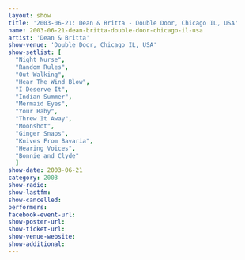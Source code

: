 ```yaml
---
layout: show
title: '2003-06-21: Dean & Britta - Double Door, Chicago IL, USA'
name: 2003-06-21-dean-britta-double-door-chicago-il-usa
artist: 'Dean & Britta'
show-venue: 'Double Door, Chicago IL, USA'
show-setlist: [
  "Night Nurse",
  "Random Rules",
  "Out Walking",
  "Hear The Wind Blow",
  "I Deserve It",
  "Indian Summer",
  "Mermaid Eyes",
  "Your Baby",
  "Threw It Away",
  "Moonshot",
  "Ginger Snaps",
  "Knives From Bavaria",
  "Hearing Voices",
  "Bonnie and Clyde"
  ]
show-date: 2003-06-21
category: 2003
show-radio: 
show-lastfm: 
show-cancelled: 
performers: 
facebook-event-url: 
show-poster-url: 
show-ticket-url: 
show-venue-website: 
show-additional: 
---
```


